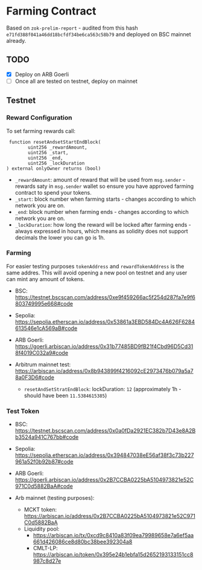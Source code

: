 # Farming Contract

Based on `zok-prelim-report` - audited from this hash `e71fd388f041a46dd18bcfdf34be6ca563c58b79` and deployed on BSC mainnet already.

## TODO

- [x] Deploy on ARB Goerli
- [ ] Once all are tested on testnet, deploy on mainnet

## Testnet

### Reward Configuration

To set farming rewards call:

```solidity
 function resetAndsetStartEndBlock(
        uint256 _rewardAmount,
        uint256 _start,
        uint256 _end,
        uint256 _lockDuration
) external onlyOwner returns (bool)
```

- `_rewardAmount`: amount of reward that will be used from `msg.sender` - rewards saty in `msg.sender` wallet so ensure you have approved farming contract to spend your tokens.
- `_start`: block number when farming starts - changes according to which network you are on.
- `_end`: block number when farming ends - changes according to which network you are on.
- `_lockDuration`: how long the reward will be locked after farming ends - always expressed in hours, which means as solidity does not support decimals the lower you can go is 1h.

### Farming

For easier testing purposes `tokenAddress` and `rewardTokenAddress` is the same addres. This will avoid opening a new pool on testnet and any user can mint any amount of tokens.

- BSC: https://testnet.bscscan.com/address/0xe9f459266ac5f254d287fa7e9f6803749995e668#code

- Sepolia: https://sepolia.etherscan.io/address/0x53861a3EBD584Dc4A626F6284613546e1cA569aB#code

- ARB Goerli: https://goerli.arbiscan.io/address/0x31b77485BD9fB21f4Cbd96D5Cd318f4019C032a9#code

- Arbitrum mainnet test: https://arbiscan.io/address/0x8b943899f4216092cE2973476b079a5a78a0F3D6#code
  - `resetAndSetStratEndBlock`: lockDuration: `12` (approximately 1h - should have been `11.5384615385`)

### Test Token

- BSC: https://testnet.bscscan.com/address/0x0a0fDa2921EC382b7D43e8A2Bb3524a941C767bb#code

- Sepolia: https://sepolia.etherscan.io/address/0x394847038eE56af38f3c73b227961a52f0b92b87#code

- ARB Goerli: https://goerli.arbiscan.io/address/0x2B7CCBA0225bA5104973821e52C971C0d5882BaA#code

- Arb mainnet (testing purposes):
  - MCKT token: https://arbiscan.io/address/0x2B7CCBA0225bA5104973821e52C971C0d5882BaA
  - Liquidity pool:
    - https://arbiscan.io/tx/0xcd9c8410a83f09ea79989658e7a6ef5aa661d426086ce8d80bc38bee392304a8
    - CMLT-LP: https://arbiscan.io/token/0x395e24b1ebfa15d2652193133151cc8987c8d27e
